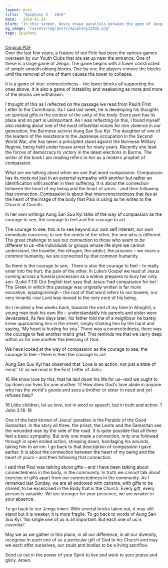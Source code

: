 ```yaml
---
layout: post
title:  "Epiphany 3 - 2016"
date:   2016-01-24
blurb: "In this sermon, Kevin draws parallels between the game of Jenga and the interconnectedness of the Church community. He discusses the importance of compassion, courage, and action, using the example of Aung San Suu Kyi and the Parable of the Good Samaritan. Kevin emphasizes that every person and their gifts are valuable to the Church, and that the community is stronger with everyone's presence."
og_image: "/assets/img/posts/epiphany32016.png"
tags: Epiphany
---
```

[Original PDF](/assets/pdf/epiphany32016.pdf)    
Over the last few years, a feature of our Fete has been the various games overseen by our Youth Clubs that are set up near the entrance. One of these is a large game of Jenga. The game begins with a tower constructed of simple smooth oblong blocks. One by one the players remove the blocks until the removal of one of them causes the tower to collapse.

It is a game of inter-connectedness – the lower blocks all supporting the ones above. It is also a game of instability and weakening as more and more of the blocks are withdrawn.

I thought of this as I reflected on the passage we read from Paul’s First Letter to the Corinthians. As I said last week, he is developing his thoughts on spiritual gifts in the context of the unity of the body. Every part has its place and no part is unimportant. As I was reflecting on this, I found myself also reading about one of the most influential voices for non violence in our generation, the Burmese activist Aung San Suu Kyi. The daughter of one of the leaders of the resistance to the Japanese occupation in the Second World War, she has taken a principled stand against the Burmese Military Regime, being held under house arrest for many years. Recently she lead the forces of democracy to victory in the latest elections in Burma. The writer of the book I am reading refers to her as a modern prophet of compassion.

What are we talking about when we see that word compassion. Compassion has its roots not just in an external sympathy with another but rather an identification with another in their suffering. It is about the connection between the heart of my being and the heart of yours – and then following that connection. Compassion is about that interconnectedness that lies at the heart of the image of the body that Paul is using as he writes to the Church at Corinth.

In her own writings Aung San Suu Kyi talks of the way of compassion as the courage to see, the courage to feel and the courage to act.

The courage to see; this is to see beyond our own self interest, our own immediate concerns; to see the needs of the other, the one who is different. The great challenge to see our connection to those who seem to be different to us –the individuals or groups whose life style we cannot understand, the traveller, the refugee, the addict, the prisoner – we share a common humanity, we are connected by that common humanity.

So there is the courage to see;. There is also the courage to feel – to really enter into the hurt, the pain of the other. In Luke’s Gospel we read of Jesus coming across a funeral procession as a widow prepares to bury her only son. (Luke 7:13) Our English text says that Jesus ‘had compassion for her’. The Greek in which this passage was originally written is far more evocative. ejsplagcnivsqh – the root of that word refers to our bowels, our very innards –our Lord was moved to the very core of his being.

As I recalled a few weeks back, towards the end of my time in Ahoghill, a young man took his own life – understandably his parents and sister were devastated. As few days later, his father told me of a neighbour he barely knew approaching him in the street, simply shaking him by the hand and saying, ‘My heart is hurting for you.’ There was a connectedness, there was the courage to feel another man’s grief. This reminds me that we carry deep within us for one another the blessing of God.

We have looked at the way of compassion as the courage to see, the courage to feel – there is then the courage to act.

Aung San Suu Kyi has observed that ‘Love is an action; not just a state of mind.’ Or as we read in the First Letter of John:

16 We know love by this, that he laid down his life for us--and we ought to lay down our lives for one another. 17 How does God's love abide in anyone who has the world's goods and sees a brother or sister in need and yet refuses help?

18 Little children, let us love, not in word or speech, but in truth and action. 1 John 3:16-18

One of the best known of Jesus’ parables is the Parable of the Good Samaritan. In the story all three, the priest, the Levite and the Samaritan see the wounded man by the side of the road. It is quite possible that all three feel a basic sympathy. But only one made a connection, only one followed through in open ended action, stooping down, bandaging his wounds, taking him to an inn. I go back to that description of compassion I gave earlier: It is about the connection between the heart of my being and the heart of yours – and then following that connection.

I said that Paul was talking about gifts – and I have been talking about connectedness in the body, in the community. In truth we cannot talk about exercise of gifts apart from our connectedness in the community. As I remarked last Sunday, we are all endowed with carisma, with gifts to be shared, to be excercised in the Body that is the Church. Every gift, every person is valuable. We are stronger for your presence, we are weaker in your absence.

To go back to our Jenga tower. With several bricks taken out, it may still stand but it is weaker, it is more fragile. To go back to words of Aung San Suu Kyi. ‘No single one of us is all important. But each one of us is essential’.

May we as we gather in this place, in all our difference, in all our diversity, recognise in each one of us a particular gift of God to his Church and may we each offer ourselves, our souls and bodies to be a living sacrifice.

Send us out in the power of your Spirit to live and work to your praise and glory. Amen.
